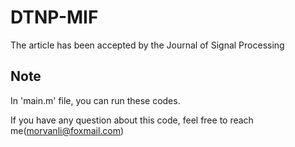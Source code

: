 # DTNP-MIF
The article has been accepted by the Journal of Signal Processing

## Note

In 'main.m' file, you can run these codes.

If you have any question about this code, feel free to reach me(morvanli@foxmail.com) 